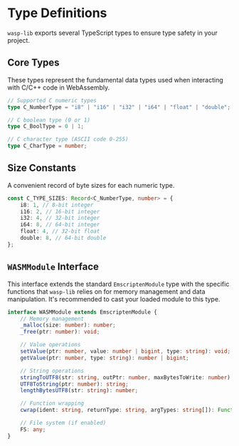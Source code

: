 # Type Definitions

`wasp-lib` exports several TypeScript types to ensure type safety in your
project.

## Core Types

These types represent the fundamental data types used when interacting with
C/C++ code in WebAssembly.

```typescript
// Supported C numeric types
type C_NumberType = "i8" | "i16" | "i32" | "i64" | "float" | "double";

// C boolean type (0 or 1)
type C_BoolType = 0 | 1;

// C character type (ASCII code 0-255)
type C_CharType = number;
```

## Size Constants

A convenient record of byte sizes for each numeric type.

```typescript
const C_TYPE_SIZES: Record<C_NumberType, number> = {
    i8: 1, // 8-bit integer
    i16: 2, // 16-bit integer
    i32: 4, // 32-bit integer
    i64: 8, // 64-bit integer
    float: 4, // 32-bit float
    double: 8, // 64-bit double
};
```

## `WASMModule` Interface

This interface extends the standard `EmscriptenModule` type with the specific
functions that `wasp-lib` relies on for memory management and data manipulation.
It's recommended to cast your loaded module to this type.

```typescript
interface WASMModule extends EmscriptenModule {
    // Memory management
    _malloc(size: number): number;
    _free(ptr: number): void;

    // Value operations
    setValue(ptr: number, value: number | bigint, type: string): void;
    getValue(ptr: number, type: string): number | bigint;

    // String operations
    stringToUTF8(str: string, outPtr: number, maxBytesToWrite: number): void;
    UTF8ToString(ptr: number): string;
    lengthBytesUTF8(str: string): number;

    // Function wrapping
    cwrap(ident: string, returnType: string, argTypes: string[]): Function;

    // File system (if enabled)
    FS: any;
}
```

